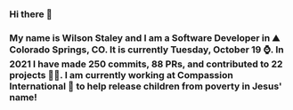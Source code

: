 ### Hi there 👋

### My name is Wilson Staley and I am a Software Developer in ⛰ Colorado Springs, CO.  It is currently Tuesday, October 19 ⌚. In 2021 I have made 250 commits, 88 PRs, and contributed to 22 projects 👨‍💻. I am currently working at Compassion International 🏢 to help release children from poverty in Jesus' name!